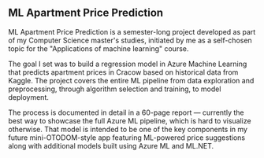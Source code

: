 ## ML Apartment Price Prediction

ML Apartment Price Prediction is a semester-long project developed as part of my Computer Science
master's studies, initiated by me as a self-chosen topic for the "Applications of machine learning" course.

The goal I set was to build a regression model in Azure Machine Learning that predicts apartment prices in Cracow based on historical data from Kaggle. The project covers the entire ML pipeline from data
exploration and preprocessing, through algorithm selection and training, to model deployment.

The process is documented in detail in a 60-page report — currently the best way to showcase the full Azure
ML pipeline, which is hard to visualize otherwise. That model is intended to be one of the key components in
my future mini-OTODOM-style app featuring ML-powered price suggestions along with additional models
built using Azure ML and ML.NET.
